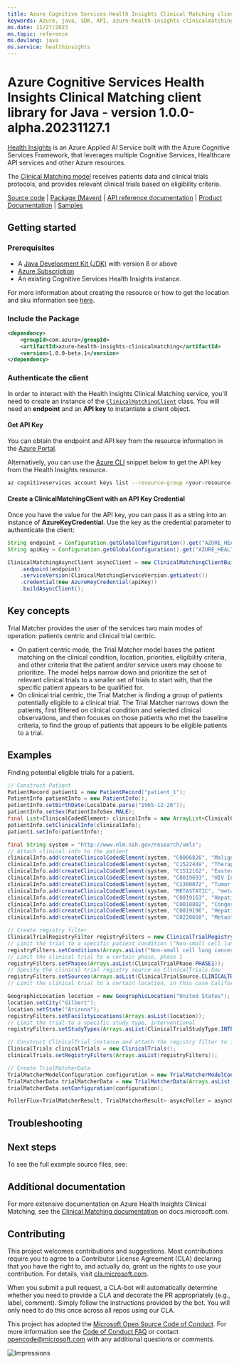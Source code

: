 ```yaml
---
title: Azure Cognitive Services Health Insights Clinical Matching client library for Java
keywords: Azure, java, SDK, API, azure-health-insights-clinicalmatching, healthinsights
ms.date: 11/27/2023
ms.topic: reference
ms.devlang: java
ms.service: healthinsights
---
```

# Azure Cognitive Services Health Insights Clinical Matching client library for Java - version 1.0.0-alpha.20231127.1 


[Health Insights][health_insights] is an Azure Applied AI Service built with the Azure Cognitive Services Framework, that leverages multiple Cognitive Services, Healthcare API services and other Azure resources.

The [Clinical Matching model][clinical_matching_docs] receives patients data and clinical trials protocols, and provides relevant clinical trials based on eligibility criteria.

[Source code][source_code] | [Package (Maven)][package] | [API reference documentation][clinical_matching_api_documentation] | [Product Documentation][product_documentation] | [Samples][samples_location]


## Getting started

### Prerequisites

- A [Java Development Kit (JDK)][jdk_link] with version 8 or above
- [Azure Subscription][azure_subscription]
- An existing Cognitive Services Health Insights instance.

For more information about creating the resource or how to get the location and sku information see [here][cognitive_resource_cli].

### Include the Package

[//]: # ({x-version-update-start;com.azure:azure-health-insights-clinicalmatching;current})

```xml
<dependency>
    <groupId>com.azure</groupId>
    <artifactId>azure-health-insights-clinicalmatching</artifactId>
    <version>1.0.0-beta.1</version>
</dependency>
```

[//]: # ({x-version-update-end})

### Authenticate the client

In order to interact with the Health Insights Clinical Matching service, you'll need to create an instance of the [`ClinicalMatchingClient`][clinical_matching_client_class] class.  You will need an **endpoint** and an **API key** to instantiate a client object.  

#### Get API Key

You can obtain the endpoint and API key from the resource information in the [Azure Portal][azure_portal].

Alternatively, you can use the [Azure CLI][azure_cli] snippet below to get the API key from the Health Insights resource.

```bash
az cognitiveservices account keys list --resource-group <your-resource-group-name> --name <your-resource-name>
```

#### Create a ClinicalMatchingClient with an API Key Credential

Once you have the value for the API key, you can pass it as a string into an instance of **AzureKeyCredential**. Use the key as the credential parameter
to authenticate the client:

```Java com.azure.health.insights.cancerprofiling.clinicalmatching
String endpoint = Configuration.getGlobalConfiguration().get("AZURE_HEALTH_INSIGHTS_ENDPOINT");
String apiKey = Configuration.getGlobalConfiguration().get("AZURE_HEALTH_INSIGHTS_API_KEY");

ClinicalMatchingAsyncClient asyncClient = new ClinicalMatchingClientBuilder()
    .endpoint(endpoint)
    .serviceVersion(ClinicalMatchingServiceVersion.getLatest())
    .credential(new AzureKeyCredential(apiKey))
    .buildAsyncClient();
```

## Key concepts

Trial Matcher provides the user of the services two main modes of operation: patients centric and clinical trial centric.
- On patient centric mode, the Trial Matcher model bases the patient matching on the clinical condition, location, priorities, eligibility criteria, and other criteria that the patient and/or service users may choose to prioritize. The model helps narrow down and prioritize the set of relevant clinical trials to a smaller set of trials to start with, that the specific patient appears to be qualified for.
- On clinical trial centric, the Trial Matcher is finding a group of patients potentially eligible to a clinical trial. The Trial Matcher narrows down the patients, first filtered on clinical condition and selected clinical observations, and then focuses on those patients who met the baseline criteria, to find the group of patients that appears to be eligible patients to a trial.

## Examples

Finding potential eligible trials for a patient.
<!--
- [SampleMatchTrialsSync.java](https://github.com/Azure/azure-sdk-for-java/blob/main/sdk/healthinsights/azure-health-insights-clinicalmatching/src/samples/java/com/azure/health/insights/clinicalmatching/SampleMatchTrialsSync.java).
-->
```Java com.azure.health.insights.clinicalmatching.findtrials
// Construct Patient
PatientRecord patient1 = new PatientRecord("patient_1");
PatientInfo patientInfo = new PatientInfo();
patientInfo.setBirthDate(LocalDate.parse("1965-12-26"));
patientInfo.setSex(PatientInfoSex.MALE);
final List<ClinicalCodedElement> clinicalInfo = new ArrayList<ClinicalCodedElement>();
patientInfo.setClinicalInfo(clinicalInfo);
patient1.setInfo(patientInfo);

final String system = "http://www.nlm.nih.gov/research/umls";
// Attach clinical info to the patient
clinicalInfo.add(createClinicalCodedElement(system, "C0006826", "Malignant Neoplasms", "true"));
clinicalInfo.add(createClinicalCodedElement(system, "C1522449", "Therapeutic radiology procedure", "true"));
clinicalInfo.add(createClinicalCodedElement(system, "C1512162", "Eastern Cooperative Oncology Group", "1"));
clinicalInfo.add(createClinicalCodedElement(system, "C0019693", "HIV Infections", "false"));
clinicalInfo.add(createClinicalCodedElement(system, "C1300072", "Tumor stage", "2"));
clinicalInfo.add(createClinicalCodedElement(system, "METASTATIC", "metastatic", "true"));
clinicalInfo.add(createClinicalCodedElement(system, "C0019163", "Hepatitis B", "false"));
clinicalInfo.add(createClinicalCodedElement(system, "C0018802", "Congestive heart failure", "true"));
clinicalInfo.add(createClinicalCodedElement(system, "C0019196", "Hepatitis C", "false"));
clinicalInfo.add(createClinicalCodedElement(system, "C0220650", "Metastatic malignant neoplasm to brain", "true"));

// Create registry filter
ClinicalTrialRegistryFilter registryFilters = new ClinicalTrialRegistryFilter();
// Limit the trial to a specific patient condition ("Non-small cell lung cancer")
registryFilters.setConditions(Arrays.asList("Non-small cell lung cancer"));
// Limit the clinical trial to a certain phase, phase 1
registryFilters.setPhases(Arrays.asList(ClinicalTrialPhase.PHASE1));
// Specify the clinical trial registry source as ClinicalTrials.Gov
registryFilters.setSources(Arrays.asList(ClinicalTrialSource.CLINICALTRIALS_GOV));
// Limit the clinical trial to a certain location, in this case California, USA

GeographicLocation location = new GeographicLocation("United States");
location.setCity("Gilbert");
location.setState("Arizona");
registryFilters.setFacilityLocations(Arrays.asList(location));
// Limit the trial to a specific study type, interventional
registryFilters.setStudyTypes(Arrays.asList(ClinicalTrialStudyType.INTERVENTIONAL));

// Construct ClinicalTrial instance and attach the registry filter to it.
ClinicalTrials clinicalTrials = new ClinicalTrials();
clinicalTrials.setRegistryFilters(Arrays.asList(registryFilters));

// Create TrialMatcherData
TrialMatcherModelConfiguration configuration = new TrialMatcherModelConfiguration(clinicalTrials);
TrialMatcherData trialMatcherData = new TrialMatcherData(Arrays.asList(patient1));
trialMatcherData.setConfiguration(configuration);

PollerFlux<TrialMatcherResult, TrialMatcherResult> asyncPoller = asyncClient.beginMatchTrials(trialMatcherData);
```

## Troubleshooting

## Next steps

To see the full example source files, see:
<!--
This code sample show common scenario operation with the Azure Health Insights Clinical Matching library. More samples can be found under the [samples](https://github.com/Azure/azure-sdk-for-java/blob/main/sdk/healthinsights/azure-health-insights-clinicalmatching/src/samples/java/com/azure/health/insights/) directory.
-->

## Additional documentation
For more extensive documentation on Azure Health Insights Clinical Matching, see the [Clinical Matching documentation][clinical_matching_docs] on docs.microsoft.com.


## Contributing

This project welcomes contributions and suggestions. Most contributions require you to agree to a Contributor License Agreement (CLA) declaring that you have the right to, and actually do, grant us the rights to use your contribution. For details, visit [cla.microsoft.com][cla].

When you submit a pull request, a CLA-bot will automatically determine whether you need to provide a CLA and decorate the PR appropriately (e.g., label, comment). Simply follow the instructions provided by the bot. You will only need to do this once across all repos using our CLA.

This project has adopted the [Microsoft Open Source Code of Conduct][code_of_conduct]. For more information see the [Code of Conduct FAQ][coc_faq] or contact [opencode@microsoft.com][coc_contact] with any additional questions or comments.

<!-- LINKS -->
[cla]: https://cla.microsoft.com
[code_of_conduct]: https://opensource.microsoft.com/codeofconduct/
[coc_faq]: https://opensource.microsoft.com/codeofconduct/faq/
[coc_contact]: mailto:opencode@microsoft.com
[azure_subscription]: https://azure.microsoft.com/free/
[cognitive_resource_cli]: /azure/cognitive-services/cognitive-services-apis-create-account-cli
[jdk_link]: /java/azure/jdk/?view=azure-java-stable
[azure_cli]: /cli/azure
[azure_portal]: https://portal.azure.com
[health_insights]: https://learn.microsoft.com/azure/azure-health-insights/overview?branch=main
[clinical_matching_docs]: https://learn.microsoft.com/azure/azure-health-insights/trial-matcher/overview
[clinical_matching_client_class]: https://github.com/Azure/azure-sdk-for-java/blob/main/sdk/healthinsights/azure-health-insights-clinicalmatching/src/main/java/com/azure/health/insights/clinicalmatching/ClinicalMatchingClient.java
[package]: https://central.sonatype.com/artifact/com.azure/azure-health-insights-clinicalmatching
[source_code]: https://github.com/Azure/azure-sdk-for-java/blob/main/sdk/healthinsights/azure-health-insights-clinicalmatching/src/
[clinical_matching_api_documentation]: https://learn.microsoft.com/rest/api/cognitiveservices/healthinsights/trial-matcher
[product_documentation]: https://learn.microsoft.com/azure/azure-health-insights/trial-matcher/
[samples_location]: https://github.com/Azure/azure-sdk-for-java/tree/main/sdk/healthinsights/azure-health-insights-clinicalmatching/src/samples
![Impressions](https://azure-sdk-impressions.azurewebsites.net/api/impressions/azure-sdk-for-java%2Fsdk%healthinsights%2Fazure-health-insights-clinicalmatching%2FREADME.png)

